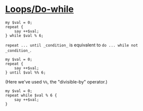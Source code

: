 [1]: http://rosettacode.org/wiki/Loops/Do-while

# [Loops/Do-while][1]

```perl6
my $val = 0;
repeat {
    say ++$val;
} while $val % 6;
```


`repeat ... until _condition_` is equivalent to `do ... while not _condition_`.

```perl6
my $val = 0;
repeat {
    say ++$val;
} until $val %% 6;
```


(Here we've used `%%`, the "divisible-by" operator.)

```perl6
my $val = 0;
repeat while $val % 6 {
    say ++$val;
}
```